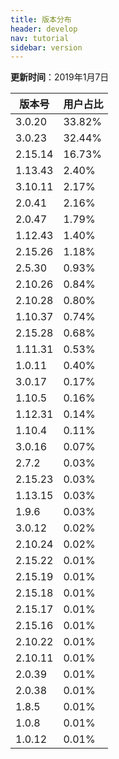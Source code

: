 ```yaml
---
title: 版本分布
header: develop
nav: tutorial
sidebar: version
---
```

**更新时间**：2019年1月7日

|版本号|用户占比|
|---|---|
|3.0.20|33.82%|
|3.0.23|32.44%|
|2.15.14|16.73%|
|1.13.43|2.40%|
|3.10.11|2.17%|
|2.0.41|2.16%|
|2.0.47|1.79%|
|1.12.43|1.40%|
|2.15.26|1.18%|
|2.5.30|0.93%|
|2.10.26|0.84%|
|2.10.28|0.80%|
|1.10.37|0.74%|
|2.15.28|0.68%|
|1.11.31|0.53%|
|1.0.11|0.40%|
|3.0.17|0.17%|
|1.10.5|0.16%|
|1.12.31|0.14%|
|1.10.4|0.11%|
|3.0.16|0.07%|
|2.7.2|0.03%|
|2.15.23|0.03%|
|1.13.15|0.03%|
|1.9.6|0.03%|
|3.0.12|0.02%|
|2.10.24|0.02%|
|2.15.22|0.01%|
|2.15.19|0.01%|
|2.15.18|0.01%|
|2.15.17|0.01%|
|2.15.16|0.01%|
|2.10.22|0.01%|
|2.10.11|0.01%|
|2.0.39|0.01%|
|2.0.38|0.01%|
|1.8.5|0.01%|
|1.0.8|0.01%|
|1.0.12|0.01%|
